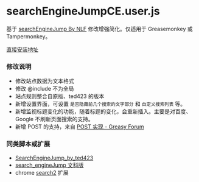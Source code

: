 searchEngineJumpCE.user.js
===========================

基于 [searchEngineJump By NLF](http://userscripts.org/scripts/show/84970) 修改增强简化。仅适用于 Greasemonkey 或 Tampermonkey。

[直接安装地址](https://raw.githubusercontent.com/ywzhaiqi/userscript/master/searchEngineJumpCE/searchEngineJumpCE.user.js)

### 修改说明

- 修改站点数据为文本格式
- 修改 @include 不为全局
- 站点规则整合自原版、ted423 的版本
- 新增设置界面，可设置 `是否隐藏前几个搜索的文字部分` 和 `自定义搜索列表` 等。
- 新增监视标题变化的功能，随着标题的变化，会重新插入。主要是对百度、Google 不刷新页面搜索的支持。
- 新增 POST 的支持，来自 [POST 实现 - Greasy Forum](https://greasyfork.org/forum/discussion/1490/post-%E5%AE%9E%E7%8E%B0)

### 同类脚本或扩展

- [SearchEngineJump_by_ted423](https://greasyfork.org/zh-CN/scripts/213-searchenginejump-by-ted423)
- [search_engineJump 文科版](https://greasyfork.org/scripts/2739-search-enginejump)
- chrome [search2](https://chrome.google.com/webstore/detail/godjlopkhiadfppdjhbekbppchinkmpi) 扩展